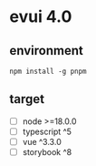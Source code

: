 # evui 4.0

## environment
```
npm install -g pnpm

```

## target
- [ ] node >=18.0.0
- [ ] typescript ^5
- [ ] vue ^3.3.0
- [ ] storybook ^8
